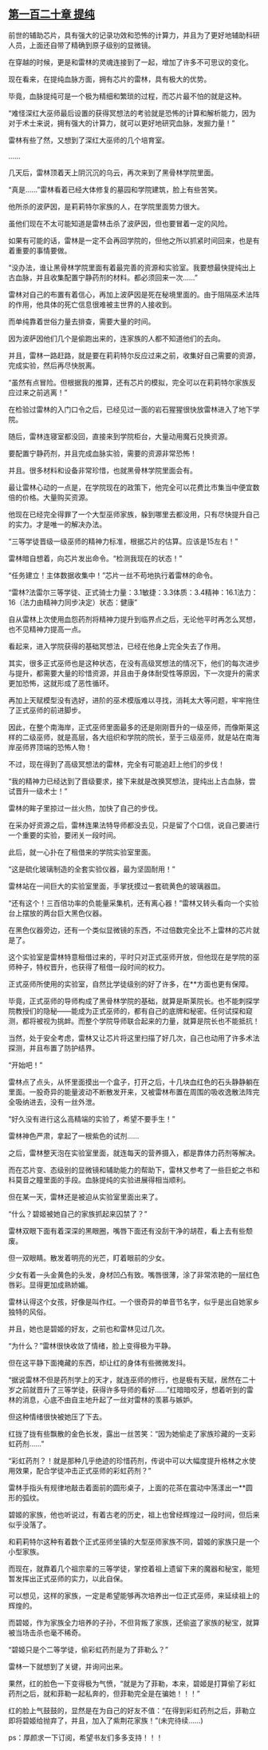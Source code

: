 ## [第一百二十章 提纯](https://www.xxbiquge.com/11_11222/8740964.html)


  前世的辅助芯片，具有强大的记录功效和恐怖的计算力，并且为了更好地辅助科研人员，上面还自带了精确到原子级别的显微镜。

  在穿越的时候，更是和雷林的灵魂连接到了一起，增加了许多不可思议的变化。

  现在看来，在提纯血脉方面，拥有芯片的雷林，具有极大的优势。

  毕竟，血脉提纯可是一个极为精细和繁琐的过程，而芯片最不怕的就是这种。

  “难怪深红大巫师最后设置的获得冥想法的考验就是恐怖的计算和解析能力，因为对于术士来说，拥有强大的计算力，就可以更好地研究血脉，发掘力量！”

  雷林有些了然，又想到了深红大巫师的几个培育室。

  ……

  几天后，雷林顶着天上阴沉沉的乌云，再次来到了黑骨林学院里面。

  “真是……”雷林看着已经大体修复的墓园和学院建筑，脸上有些苦笑。

  他所杀的波萨因，是莉莉特尔家族的人，在学院里面势力很大。

  虽他们现在不太可能知道是雷林击杀了波萨因，但也要冒着一定的风险。

  如果有可能的话，雷林是一定不会再回学院的，但他之所以抓紧时间回来，也是有着重要的事情要做。

  “没办法，谁让黑骨林学院里面有着最完善的资源和实验室。我要想最快提纯出上古血脉，并且收集配置宁静药剂的材料。都必须回来一次……”

  雷林对自己的布置有着信心，再加上波萨因是死在秘境里面的。由于阻隔巫术法阵的作用，他具体的死亡信息很难被主世界的人接收到。

  而单纯靠着世俗力量去排查，需要大量的时间。

  因为波萨因他们几个是偷跑出来的，连家族的人都不知道他们的去向。

  并且，雷林一路赶路，就是要在莉莉特尔反应过来之前，收集好自己需要的资源，完成实验，然后再尽快脱离。

  “虽然有点冒险。但根据我的推算，还有芯片的模拟，完全可以在莉莉特尔家族反应过来之前逃离！”

  在检验过雷林的入门口令之后，已经见过一面的岩石猩猩很快放雷林进入了地下学院。

  随后，雷林连寝室都没回，直接来到学院柜台，大量动用魔石兑换资源。

  要配置宁静药剂，并且完成血脉实验，需要的资源非常恐怖！

  并且。很多材料和设备非常珍惜，也就黑骨林学院里面会有。

  最让雷林心动的一点是，在学院现在的政策下，他完全可以花费比市集当中便宜数倍的价格。大量购买资源。

  他现在已经完全得罪了一个大型巫师家族，躲到哪里去都没用，只有尽快提升自己的实力。才是唯一的解决办法。

  “三等学徒晋级一级巫师的精神力标准，根据芯片的估算。应该是15左右！”

  雷林暗自想着，向芯片发出命令。“检测我现在的状态！”

  “任务建立！主体数据收集中！”芯片一丝不苟地执行着雷林的命令。

  “雷林?法雷尔三等学徒、正式骑士力量：3.1敏捷：3.3体质：3.4精神：16.1法力：16（法力由精神力同步决定）状态：健康”

  自从雷林上次使用血怨药剂将精神力提升到临界点之后，无论他平时再怎么冥想，也不见精神力提高一点。

  看起来，进入学院获得的基础冥想法，已经在他身上完全失去了作用。

  其实，很多正式巫师也是这种状态，在没有高级冥想法的情况下，他们的每次进步与提升，都需要大量的珍惜资源，并且由于身体耐受性等原因，下一次提升的需求更加恐怖，这就形成了恶性循环。

  再加上天赋模型没有选好，进阶的巫术模版难以寻找，消耗太大等问题，牢牢拖住了正式巫师的前进脚步。

  因此，在整个南海岸，正式巫师里面最多的还是刚刚晋升的一级巫师，而像斯莱这样的二级巫师，就是高层，各大组织和学院的院长，至于三级巫师，就是站在南海岸巫师界顶端的恐怖人物！

  不过，现在得到了高级冥想法的雷林，完全有可能追赶上他们的步伐！

  “我的精神力已经达到了晋级要求，接下来就是改换冥想法，提纯出上古血脉，尝试晋升一级术士！”

  雷林的眸子里掠过一丝火热，加快了自己的步伐。

  在采办好资源之后，雷林连果法特导师都没去见，只是留了个口信，说自己要进行一个重要的实验，要闭关一段时间。

  此后，就一心扑在了租借来的学院实验室里面。

  “这是硫化玻璃制造的全套实验仪器，最为坚固耐用！”

  雷林站在一间巨大的实验室里面，手掌抚摸过一套硫黄色的玻璃器皿。

  “还有这个！三百倍功率的负能量采集机，还有离心器！”雷林又转头看向一个实验台上摆放的两台巨大黑色仪器。

  在黑色仪器旁边，还有一个类似显微镜的东西，不过倍数完全比不上雷林的芯片就是了。

  这个实验室是雷林特意租借过来的，平时只对正式巫师开放，但他现在是学院的巫师种子，特权晋升，也获得了租借一段时间的权力。

  正式巫师所使用的实验室，自然比学徒级别的好了许多，在**方面也更有保障。

  毕竟，正式巫师的导师构成了黑骨林学院的基础，就算是斯莱院长。也不能刺探学院教授们的隐秘——能成为正式巫师的，都有自己的底牌和秘密。任何试探和窥测，都将被视为挑衅。而整个学院导师联合起来的力量，就算是院长也不能抵抗！

  当然，处于安全考虑，雷林又让芯片将这里扫描了好几次，自己也动用了许多术法探测，并且布置了防护结界。

  “开始吧！”

  雷林点了点头，从怀里面摸出一个盒子，打开之后，十几块血红色的石头静静躺在里面。一股奇异的能量波动不断散发开来，又被雷林布置在周围的吸收逸散法阵完全吸纳进去，没有一丝外泄。

  “好久没有进行这么高精端的实验了，希望不要手生！”

  雷林神色严肃，拿起了一根紫色的试剂……

  之后，雷林整天泡在实验室里面，就连每天的营养摄入，都是靠体力药剂等解决。

  而在芯片变、态级别的显微镜和辅助能力的帮助下，雷林又参考了一些巨蛇之书和科莫音之瞳里面的手段。血脉提纯的实验进展得相当顺利。

  但在某一天，雷林还是被迫从实验室里面出来了。

  “什么？碧姬被她自己的家族抓起来囚禁了？”

  雷林双眼下面有着深深的黑眼圈，嘴唇下面还有没刮干净的胡茬，看上去有些颓废。

  但一双眼睛。散发着明亮的光芒，盯着眼前的少女。

  少女有着一头金黄色的头发，身材凹凸有致。嘴唇很薄，涂了非常浓艳的一层红色唇彩。显得更加成熟娇媚。

  雷林认得这个女孩，好像是叫作红。一个很奇异的单音节名字，似乎是出自她家乡独特的风俗。

  并且，她也是碧姬的好友，之前也和雷林见过几次。

  “为什么？”雷林很快收敛了情绪，脸上变得极为平静。

  但在这平静下面掩藏的东西，却让红的身体有些微微发抖。

  “据说雷林不但是药剂学上的天才，就连巫师的修行，也是极有天赋，居然在二十岁之前就晋升了三等学徒，获得许多导师的看好……”红暗暗咬牙，想着听到的雷林的消息，心底不由自主地升起了一丝对雷林的羡慕与嫉妒。

  但这种情绪很快被她压了下去。

  红拢了拢有些飘散的金色长发，露出一丝苦笑：“因为她偷走了家族珍藏的一支彩虹药剂……”

  “彩虹药剂？！就是那种几乎绝迹的珍惜药剂，传说中可以大幅度提升格林之水使用效果，配合学徒冲击正式巫师的彩虹药剂？”

  雷林手指头有规律地敲击着面前的圆形桌子，上面的花茶在震动中荡漾出一**圆形的弧纹。

  碧姬的家族，他也听说过，有着古老的历史，祖上也曾经辉煌过一段时间，但后来似乎没落了。

  和莉莉特尔这种有着数个正式巫师坐镇的大型巫师家族不同，碧姬的家族只是一个小型家族。

  而现在，就靠着几个祖宗辈的三等学徒，掌控着祖上遗留下来的魔器和秘宝，能短暂发挥出正式巫师的实力，以此自保。

  可以想见，这样的家族，一定是希望能够再次培养出一位正式巫师，来延续祖上的辉煌的。

  而碧姬，作为家族全力培养的子孙，不但背叛了家族，还偷盗了家族的秘宝，就算被当场击杀也毫不稀奇。

  “碧姬只是个二等学徒，偷彩虹药剂是为了菲勒么？”

  雷林一下就想到了关键，并询问出来。

  果然，红的脸色一下变得极为气愤，“就是为了菲勒，本来，碧姬是打算偷了彩虹药剂之后，就和菲勒一起私奔的，但菲勒完全是在骗她！！！”

  红的脸上气鼓鼓的，显然是在为自己的好友不值：“在得到彩虹药剂之后，菲勒立即将碧姬给抛弃了，并且，加入了紫荆花家族！”(未完待续……)

  ps：厚颜求一下订阅，希望书友们多多支持！！！

